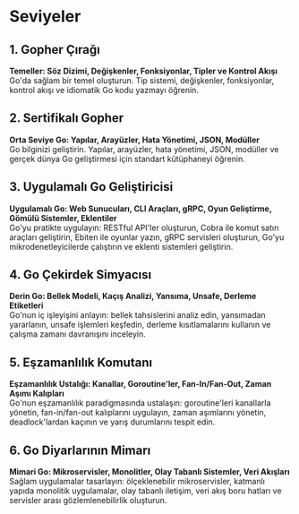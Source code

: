 # Seviyeler

## 1. Gopher Çırağı
**Temeller: Söz Dizimi, Değişkenler, Fonksiyonlar, Tipler ve Kontrol Akışı**  
Go'da sağlam bir temel oluşturun. Tip sistemi, değişkenler, fonksiyonlar, kontrol akışı ve idiomatik Go kodu yazmayı öğrenin.

## 2. Sertifikalı Gopher
**Orta Seviye Go: Yapılar, Arayüzler, Hata Yönetimi, JSON, Modüller**  
Go bilginizi geliştirin. Yapılar, arayüzler, hata yönetimi, JSON, modüller ve gerçek dünya Go geliştirmesi için standart kütüphaneyi öğrenin.

## 3. Uygulamalı Go Geliştiricisi
**Uygulamalı Go: Web Sunucuları, CLI Araçları, gRPC, Oyun Geliştirme, Gömülü Sistemler, Eklentiler**  
Go'yu pratikte uygulayın: RESTful API'ler oluşturun, Cobra ile komut satırı araçları geliştirin, Ebiten ile oyunlar yazın, gRPC servisleri oluşturun, Go'yu mikrodenetleyicilerde çalıştırın ve eklenti sistemleri geliştirin.

## 4. Go Çekirdek Simyacısı
**Derin Go: Bellek Modeli, Kaçış Analizi, Yansıma, Unsafe, Derleme Etiketleri**  
Go'nun iç işleyişini anlayın: bellek tahsislerini analiz edin, yansımadan yararlanın, unsafe işlemleri keşfedin, derleme kısıtlamalarını kullanın ve çalışma zamanı davranışını inceleyin.

## 5. Eşzamanlılık Komutanı
**Eşzamanlılık Ustalığı: Kanallar, Goroutine'ler, Fan-In/Fan-Out, Zaman Aşımı Kalıpları**  
Go'nun eşzamanlılık paradigmasında ustalaşın: goroutine'leri kanallarla yönetin, fan-in/fan-out kalıplarını uygulayın, zaman aşımlarını yönetin, deadlock'lardan kaçının ve yarış durumlarını tespit edin.

## 6. Go Diyarlarının Mimarı
**Mimari Go: Mikroservisler, Monolitler, Olay Tabanlı Sistemler, Veri Akışları**  
Sağlam uygulamalar tasarlayın: ölçeklenebilir mikroservisler, katmanlı yapıda monolitik uygulamalar, olay tabanlı iletişim, veri akış boru hatları ve servisler arası gözlemlenebilirlik oluşturun.
